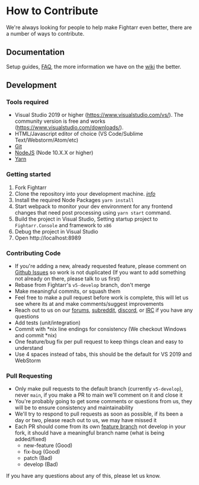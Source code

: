 # How to Contribute

We're always looking for people to help make Fightarr even better, there are a number of ways to contribute.

## Documentation

Setup guides, [FAQ](https://wiki.servarr.com/fightarr/faq), the more information we have on the [wiki](https://wiki.servarr.com/fightarr) the better.

## Development

### Tools required

- Visual Studio 2019 or higher (https://www.visualstudio.com/vs/). The community version is free and works (https://www.visualstudio.com/downloads/).
- HTML/Javascript editor of choice (VS Code/Sublime Text/Webstorm/Atom/etc)
- [Git](https://git-scm.com/downloads)
- [NodeJS](https://nodejs.org/en/download/) (Node 10.X.X or higher)
- [Yarn](https://yarnpkg.com/)

### Getting started

1. Fork Fightarr
2. Clone the repository into your development machine. [_info_](https://docs.github.com/en/get-started/quickstart/fork-a-repo)
3. Install the required Node Packages `yarn install`
4. Start webpack to monitor your dev environment for any frontend changes that need post processing using `yarn start` command.
5. Build the project in Visual Studio, Setting startup project to `Fightarr.Console` and framework to `x86`
6. Debug the project in Visual Studio
7. Open http://localhost:8989

### Contributing Code

- If you're adding a new, already requested feature, please comment on [Github Issues](https://github.com/Fightarr/Fightarr/issues "Github Issues") so work is not duplicated (If you want to add something not already on there, please talk to us first)
- Rebase from Fightarr's `v5-develop` branch, don't merge
- Make meaningful commits, or squash them
- Feel free to make a pull request before work is complete, this will let us see where its at and make comments/suggest improvements
- Reach out to us on our [forums](https://forums.fightarr.tv/), [subreddit](https://www.reddit.com/r/fightarr/), [discord](https://discord.gg/Ex7FmFK), or [IRC](https://web.libera.chat/?channels=#fightarr) if you have any questions
- Add tests (unit/integration)
- Commit with *nix line endings for consistency (We checkout Windows and commit *nix)
- One feature/bug fix per pull request to keep things clean and easy to understand
- Use 4 spaces instead of tabs, this should be the default for VS 2019 and WebStorm

### Pull Requesting

- Only make pull requests to the default branch (currently `v5-develop`), never `main`, if you make a PR to main we'll comment on it and close it
- You're probably going to get some comments or questions from us, they will be to ensure consistency and maintainability
- We'll try to respond to pull requests as soon as possible, if its been a day or two, please reach out to us, we may have missed it
- Each PR should come from its own [feature branch](http://martinfowler.com/bliki/FeatureBranch.html) not develop in your fork, it should have a meaningful branch name (what is being added/fixed)
  - new-feature (Good)
  - fix-bug (Good)
  - patch (Bad)
  - develop (Bad)

If you have any questions about any of this, please let us know.
